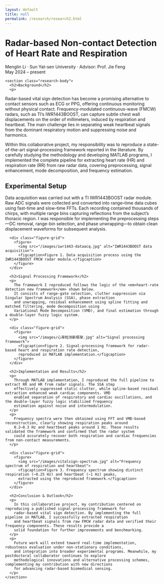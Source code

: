 ```yaml
---
layout: default
title: null
permalink: /research/research2.html
---
```


<html lang="en">
<head>
  <meta charset="UTF-8">
  <title>Non-contact Vital Sign Detection with FMCW Radar</title>
  <link rel="stylesheet" href="research.css">
  <!-- MathJax -->
  <script src="https://polyfill.io/v3/polyfill.min.js?features=es6"></script>
  <script id="MathJax-script" async
    src="https://cdn.jsdelivr.net/npm/mathjax@3/es5/tex-mml-chtml.js">
  </script>
</head>
<body>
<div id="research-detail">
  <div class="content-card">
    <h1 class="page__title">
      Radar-based Non-contact Detection of Heart Rate and Respiration
    </h1>
    <p class="meta">
      Menglin Li · Sun Yat-sen University · Advisor: Prof. Jie Feng<br>
      May 2024 – present
    </p>

    <section class="research-body">
      <h2>Background</h2>
      <p>
  Radar-based vital sign detection has become a promising alternative to contact sensors such as ECG or PPG, offering continuous 
  monitoring without physical contact. Frequency-modulated continuous-wave (FMCW) radars, such as TI’s IWR1443BOOST, 
  can capture subtle chest wall displacements on the order of millimeters, induced by respiration and heartbeat. The 
  main challenge lies in separating weak heartbeat signals from the dominant respiratory motion and suppressing noise 
  and harmonics.
</p>
<p>
  Within this collaborative project, my responsibility was to reproduce a state-of-the-art signal-processing framework 
  reported in the literature. By carefully studying the methodology and developing MATLAB programs, I implemented the 
  complete pipeline for extracting heart rate (HR) and respiration rate (RR) from raw radar data, covering preprocessing, 
  signal enhancement, mode decomposition, and frequency estimation.
</p>

<h2>Experimental Setup</h2>
<p>
  Data acquisition was carried out with a TI IWR1443BOOST radar module. Raw ADC signals were collected and converted into 
  range–time data cubes using fast-time and slow-time FFTs. Each recording contained thousands of chirps, with multiple 
  range bins capturing reflections from the subject’s thoracic region. I was responsible for implementing the preprocessing 
  steps—DC removal, range-bin selection, and phase unwrapping—to obtain clean displacement waveforms for subsequent analysis.
</p>


      <div class="figure-grid">
        <figure>
          <img src="/images/iwr1443-dataacq.jpg" alt="IWR1443BOOST data acquisition">
          <figcaption>Figure 1. Data acquisition process using the IWR1443BOOST FMCW radar module.</figcaption>
        </figure>
      </div>

      <h2>Signal Processing Framework</h2>
      <p>
        The framework I reproduced follows the logic of the <em>heart-rate detection new framework</em> shown below. 
        It consists of range-gate selection, clutter suppression via Singular Spectrum Analysis (SSA), phase extraction 
        and unwrapping, residual enhancement using spline fitting and matched filtering, mode decomposition using 
        Variational Mode Decomposition (VMD), and final estimation through a double-layer fuzzy logic system.
      </p>

      <div class="figure-grid">
        <figure>
          <img src="/images/心率检测新框架.jpg" alt="Signal processing framework">
          <figcaption>Figure 2. Signal-processing framework for radar-based heart and respiration rate detection, 
          reproduced in MATLAB implementation.</figcaption>
        </figure>
      </div>

      <h2>Implementation and Results</h2>
      <p>
        Through MATLAB implementation, I reproduced the full pipeline to extract RR and HR from radar signals. The SSA step 
        effectively suppressed static clutter, while spline-based residual extraction enhanced weak cardiac components. VMD 
        enabled separation of respiratory and cardiac oscillations, and the double-layer fuzzy logic stabilized frequency 
        estimation against noise and intermodulation. 
      </p>
      <p>
        Frequency spectra were then obtained using FFT and VMD-based reconstruction, clearly showing respiration peaks around 
        0.2–0.3 Hz and heartbeat peaks around 1 Hz. These results validated the framework and confirmed that the radar system 
        could accurately recover both respiration and cardiac frequencies from non-contact measurements.
      </p>

      <div class="figure-grid">
        <figure>
          <img src="/images/vitalsign-spectrum.jpg" alt="Frequency spectrum of respiration and heartbeat">
          <figcaption>Figure 3. Frequency spectrum showing distinct respiration (~0.25 Hz) and heartbeat (~1 Hz) peaks, 
          extracted using the reproduced framework.</figcaption>
        </figure>
      </div>

      <h2>Conclusion & Outlook</h2>
      <p>
        In this collaborative project, my contribution centered on reproducing a published signal-processing framework for 
        radar-based vital sign detection. By implementing the full pipeline in MATLAB, I successfully extracted respiration 
        and heartbeat signals from raw FMCW radar data and verified their frequency components. These results provide a 
        solid foundation for further improvements and benchmarking.
      </p>
      <p>
        Future work will extend toward real-time implementation, robustness evaluation under non-stationary conditions, 
        and integration into broader experimental programs. Meanwhile, my postdoctoral collaborator continues to explore 
        methodological innovations and alternative processing schemes, complementing my contribution with new directions 
        for advancing radar-based biomedical sensing.
      </p>
    </section>
  </div>
</div>
</body>
</html>
